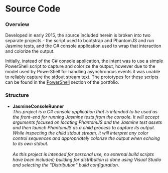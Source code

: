 # Source Code #

### Overview ###

Developed in early 2015, the source included herein is broken into two separate projects - the script used to bootstrap and PhantomJS and run Jasmine tests, and the C# console application used to wrap that interaction and colorize the output.  

Initially, instead of the C# console application, the intent was to use a simple PowerShell script to capture and colorize the output, however due to the model used by PowerShell for handling asynchronous events it was unable to reliably capture the stdout stream text.  The prototypes for these scripts can be found in the [PowerShell](../../scripts/powershell, "PowerShell") section of the portfolio.

### Structure ###

* **JasmineConsoleRunner**
  <br />_This project is a C# console application that is intended to be used as the front-end for running Jasmine tests from the console.  It will accept arguments focused on locating PhantomJS and the Jasmine test assets and then launch PhantomJS as a child process to capture its output.  While inspecting the child stdout stream, it will interpret any color control sequences and appropriately colorize the output when echoing to its own stdout._  
  <br />_As this project is intended for personal use, no external build scripts have been included; building for distribution is done using Visual Studio and selecting the "Distribution" build configuration._